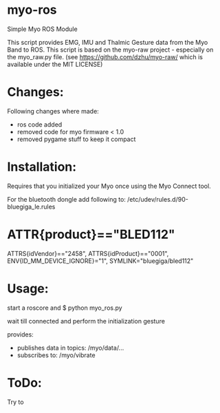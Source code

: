myo-ros
=======

Simple Myo ROS Module

This script provides EMG, IMU and Thalmic Gesture data from the Myo Band to ROS.
This script is based on the myo-raw project - especially on the myo\_raw.py 
file. (see https://github.com/dzhu/myo-raw/ which is available under the MIT 
LICENSE)

Changes:
========
Following changes where made:
  - ros code added
  - removed code for myo firmware < 1.0
  - removed pygame stuff to keep it compact


Installation:
=============
Requires that you initialized your Myo once using the Myo Connect tool.

For the bluetooth dongle add following to: /etc/udev/rules.d/90-bluegiga\_le.rules 
# ATTR{product}=="BLED112"
ATTRS{idVendor}=="2458", ATTRS{idProduct}=="0001", ENV{ID\_MM\_DEVICE\_IGNORE}="1", SYMLINK="bluegiga/bled112"



Usage:
======
start a roscore and 
$ python myo\_ros.py

wait till connected and perform the initialization gesture



provides:
  - publishes data in topics: /myo/data/...
  - subscribes to: /myo/vibrate


ToDo:
=====

Try to 

